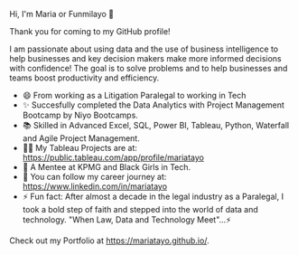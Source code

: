 Hi, I'm Maria or Funmilayo 👋

Thank you for coming to my GitHub profile! 

I am passionate about using data and the use of business intelligence to help businesses and key decision makers make more informed decisions with confidence! The goal is to solve problems and to help businesses and teams boost productivity and efficiency. 

* 😄 From working as a Litigation Paralegal to working in Tech
* ✨ Succesfully completed the Data Analytics with Project Management Bootcamp by Niyo Bootcamps.
* 📚 Skilled in Advanced Excel, SQL, Power BI, Tableau, Python, Waterfall and Agile Project Management.
* 👨‍💻 My Tableau Projects are at: https://public.tableau.com/app/profile/mariatayo 
* 🌺 A Mentee at KPMG and Black Girls in Tech.
* 🌱 You can follow my career journey at: https://www.linkedin.com/in/mariatayo
* ⚡ Fun fact: After almost a decade in the legal industry as a Paralegal, I took a bold step of faith and stepped into the world of data and technology. 
     "When Law, Data and Technology Meet"...⚡

Check out my Portfolio at https://mariatayo.github.io/.
<!--
**MariaTayo/MariaTayo** is a ✨ _special_ ✨ repository because its `README.md` (this file) appears on your GitHub profile.

Here are some ideas to get you started:

- 🔭 I’m currently working on ...
- 🌱 I’m currently learning ...
- 👯 I’m looking to collaborate on ...
- 🤔 I’m looking for help with ...
- 💬 Ask me about ...
- 📫 How to reach me: ...
- 😄 Pronouns: ...
- ⚡ Fun fact: ...
-->

